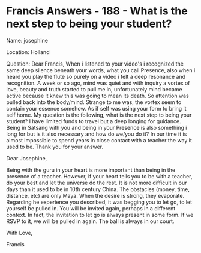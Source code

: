 # Francis Answers - 188 - What is the next step to being your student?

Name: josephine

Location: Holland

Question: Dear Francis, When i listened to your video's i recognized the same deep silence beneath your words, what you call Presence, also when i heard you play the flute so purely on a video i felt a deep resonance and recognition. A week or so ago, mind was quiet and with inquiry a vortex of love, beauty and truth started to pull me in, unfortunately mind became active because it knew this was going to mean its death. So attention was pulled back into the body/mind. Strange to me was, the vortex seem to contain your essence somehow. As if self was using your form to bring it self home. My question is the following, what is the next step to being your student? I have limited funds to travel but a deep longing for guidance. Being in Satsang with you and being in your Presence is also something i long for but is it also necessary and how do we/you do it? In our time it is almost impossible to spend years in close contact with a teacher the way it used to be. Thank you for your answer.

Dear Josephine,

Being with the guru in your heart is more important than being in the presence of a teacher. However, if your heart tells you to be with a teacher, do your best and let the universe do the rest. It is not more difficult in our days than it used to be in 10th century China. The obstacles (money, time, distance, etc) are only Maya. When the desire is strong, they evaporate. Regarding he experience you described, it was begging you to let go, to let yourself be pulled in. You will be invited again, perhaps in a different context. In fact, the invitation to let go is always present in some form. If we RSVP to it, we will be pulled in again. The ball is always in our court.

With Love,

Francis

